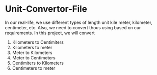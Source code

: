 # Unit-Convertor-File
In our real-life, we use different types of length unit kile meter, kilometer, centimeter, etc. Also, we need to convert thous using based on our requirements.
In this project, we will convert
1. Kilometers to Centimiters
2. Kilometers to meter
3. Meter to Kilometers
4. Meter to Centimeters
5. Centimiters to Kilometers
6. Centimeters to meter
